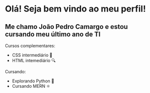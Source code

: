 # Olá! Seja bem vindo ao meu perfil!
## Me chamo João Pedro Camargo e estou cursando meu último ano de TI

Cursos complementares:
  - CSS intermediário 📘
  - HTML intemediário 🔍

  
Cursando:
  - Explorando Python 🐍
  - Cursando MERN ⚛️
